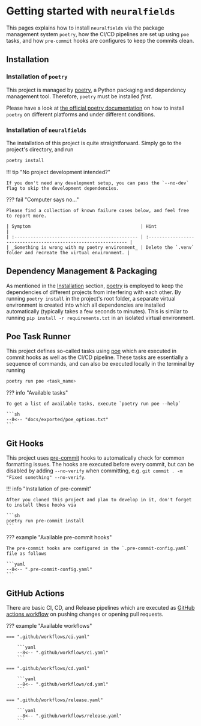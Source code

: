<!-- markdownlint-disable MD046 -->
<!-- markdownlint-disable-next-line MD041 -->

# Getting started with `neuralfields`

This pages explains how to install `neuralfields` via the package management system `poetry`, how the CI/CD pipelines
are set up using `poe` tasks, and how `pre-commit` hooks are configures to keep the commits clean.

## Installation

### Installation of `poetry`

This project is managed by [poetry], a Python packaging and dependency management tool.
Therefore, `poetry` must be installed _first_.

Please have a look at [the official poetry documentation][poetry-doc-install] on how to install `poetry` on
different platforms and under different conditions.

### Installation of `neuralfields`

The installation of this project is quite straightforward. Simply go to the project's directory, and run

```sh
poetry install
```

!!! tip "No project development intended?"

    If you don't need any development setup, you can pass the `--no-dev` flag to skip the development dependencies.

??? fail "Computer says no..."

    Please find a collection of known failure cases below, and feel free to report more.

    | Symptom                                         | Hint                                                            |
    | :---------------------------------------------- | :-------------------------------------------------------------- |
    | _Something is wrong with my poetry environment_ | Delete the `.venv` folder and recreate the virtual environment. |

## Dependency Management & Packaging

As mentioned in the [Installation](#installation) section, [poetry] is employed to keep the dependencies of different
projects from interfering with each other.
By running `poetry install` in the project's root folder, a separate virtual environment is created into which all
dependencies are installed automatically (typically takes a few seconds to minutes).
This is similar to running `pip install -r requirements.txt` in an isolated virtual environment.

## Poe Task Runner

This project defines so-called tasks using [poe] which are executed in commit hooks as well as the CI/CD pipeline.
These tasks are essentially a sequence of commands, and can also be executed locally in the terminal by running

```sh
poetry run poe <task_name>
```

??? info "Available tasks"

    To get a list of available tasks, execute `poetry run poe --help`

    ```sh
    --8<-- "docs/exported/poe_options.txt"
    ```

## Git Hooks

This project uses [pre-commit] hooks to automatically check for common formatting issues.
The hooks are executed before every commit, but can be disabled by adding `--no-verify` when committing, e.g.
`git commit . -m "Fixed something" --no-verify`.

!!! info "Installation of pre-commit"

    After you cloned this project and plan to develop in it, don't forget to install these hooks via

    ```sh
    poetry run pre-commit install
    ```

??? example "Available pre-commit hooks"

    The pre-commit hooks are configured in the `.pre-commit-config.yaml` file as follows

    ```yaml
    --8<-- ".pre-commit-config.yaml"
    ```

## GitHub Actions

There are basic CI, CD, and Release pipelines which are executed as [GitHub actions workflow][gh-workflows] on pushing
changes or opening pull requests.

??? example "Available workflows"

    === ".github/workflows/ci.yaml"

        ```yaml
        --8<-- ".github/workflows/ci.yaml"
        ```

    === ".github/workflows/cd.yaml"

        ```yaml
        --8<-- ".github/workflows/cd.yaml"
        ```

    === ".github/workflows/release.yaml"

        ```yaml
        --8<-- ".github/workflows/release.yaml"
        ```


<!-- URLs -->
[gh-workflows]: https://docs.github.com/en/actions/using-workflows
[poe]: https://github.com/nat-n/poethepoet/
[poetry]: https://python-poetry.org/
[poetry-doc-install]: https://python-poetry.org/docs/#installation
[pre-commit]: https://pre-commit.com/
